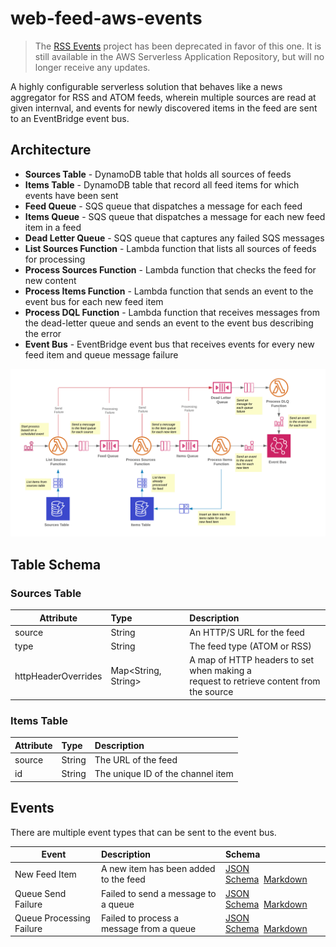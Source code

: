 # web-feed-aws-events

> The [RSS Events](https://github.com/craigbailey-dev/rss-events) project has been deprecated in favor of this one. It is still available in the AWS Serverless Application Repository, but will no longer receive any updates.

A highly configurable serverless solution that behaves like a news aggregator for RSS and ATOM feeds, wherein multiple sources are read at given internval, and events for newly discovered items in the feed are sent to an EventBridge event bus. 
 
## Architecture

- **Sources Table** - DynamoDB table that holds all sources of feeds
- **Items Table** - DynamoDB table that record all feed items for which events have been sent
- **Feed Queue** - SQS queue that dispatches a message for each feed
- **Items Queue** - SQS queue that dispatches a message for each new feed item in a feed
- **Dead Letter Queue** - SQS queue that captures any failed SQS messages
- **List Sources Function** - Lambda function that lists all sources of feeds for processing
- **Process Sources Function** - Lambda function that checks the feed for new content
- **Process Items Function** - Lambda function that sends an event to the event bus for each new feed item
- **Process DQL Function** - Lambda function that receives messages from the dead-letter queue and sends an event to the event bus describing the error
- **Event Bus** - EventBridge event bus that receives events for every new feed item and queue message failure

![Solution Architecture](docs/architecture.png)

## Table Schema

### Sources Table

| Attribute           | Type                | Description                                                                                    |
| ------------------- |:--------------------| :----------------------------------------------------------------------------------------------|
| source              | String              | An HTTP/S URL for the feed                                                                     |
| type                | String              | The feed type (ATOM or RSS)                                                                    |
| httpHeaderOverrides | Map<String, String> | A map of HTTP headers to set when making a<br>request to retrieve content from the source      |

### Items Table

| Attribute      | Type                | Description                                                                                    |
| ---------------|:--------------------| :----------------------------------------------------------------------------------------------|
| source         | String              | The URL of the feed                                                                            |
| id 		     | String              | The unique ID of the channel item                                                              |



## Events

There are multiple event types that can be sent to the event bus. 

| Event                    |Description                               | Schema                                                
| -------------------------|:-----------------------------------------|:----------------------------------------------------------------------------------------------------------------
| New Feed Item            | A new item has been added to the feed    | [JSON Schema](docs/schema/new-item.schema.json)&nbsp;&nbsp;[Markdown](docs/schema/new-item.schema.md)
| Queue Send Failure 	   | Failed to send a message to a queue      | [JSON Schema](docs/schema/queue-send-failure.event)&nbsp;&nbsp;[Markdown](docs/schema/new-item.schema.md)
| Queue Processing Failure | Failed to process a message from a queue | [JSON Schema](docs/schema/queue-processing-failure.json)&nbsp;&nbsp;[Markdown](docs/schema/new-item.schema.md)